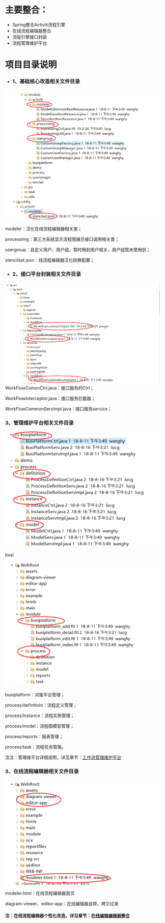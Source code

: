 # 主要整合：

* Spring整合Activiti流程引擎
* 在线流程编辑器整合
* 流程引擎接口封装
* 流程管理维护平台

# 项目目录说明

* ### 1、基础核心改造相关文件目录

### ![](/assets/activiti_dir_07.png)

modeler：汉化在线流程编辑器相关类；

processimg：第三方系统显示流程图展示接口调用相关类；

usergroup：自定义用户、用户组，暂时用到用户相关，用户组暂未使用到；

stencilset.json：线流程编辑器汉化转换配置；

* ### 2、接口平台封装相关文件目录

![](/assets/activiti_dir_01.png)WorkFlowComonCtrl.java：接口服务的Ctrl；

WorkFlowInterceptor.java：接口服务拦截器；

WorkFlowCommonServImpl.java：接口服务service；

### 3、管理维护平台相关文件目录

![](/assets/activiti_dir_02.png)

busi

![](/assets/activiti_dir_03.png)

busiplatform：对接平台管理；

process/definitioin：流程定义管理；

process/instance：流程实例管理；

process/model：流程图模型管理；

process/reports：报表管理；

process/task：流程任务管理。

注注：管理维平台详细说明，详见章节：[工作流管理维护平台](/gong-zuo-liu-yun-ping-tai/zhu-yao-pei-zhi-shuo-ming/liu-cheng-guan-li-wei-hu-ping-tai-3010-shi-3011.md)

### 3、在线流程编辑器相关文件目录

![](/assets/activiti_dir_08.png)

modeler.html：在线流程编辑器首页

diagram-viewer、editor-app：在线编辑器自带，拷贝过来

#### 注：在线流程编辑器个性化改造，详见章节：[在线编辑编辑器整合](/gong-zuo-liu-yun-ping-tai/zhu-yao-pei-zhi-shuo-ming/activitizai-xian-bian-ji-qi.md)




